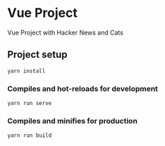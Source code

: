 # Vue Project
Vue Project with Hacker News and Cats


## Project setup
```
yarn install
```

### Compiles and hot-reloads for development
```
yarn run serve
```

### Compiles and minifies for production
```
yarn run build
```
